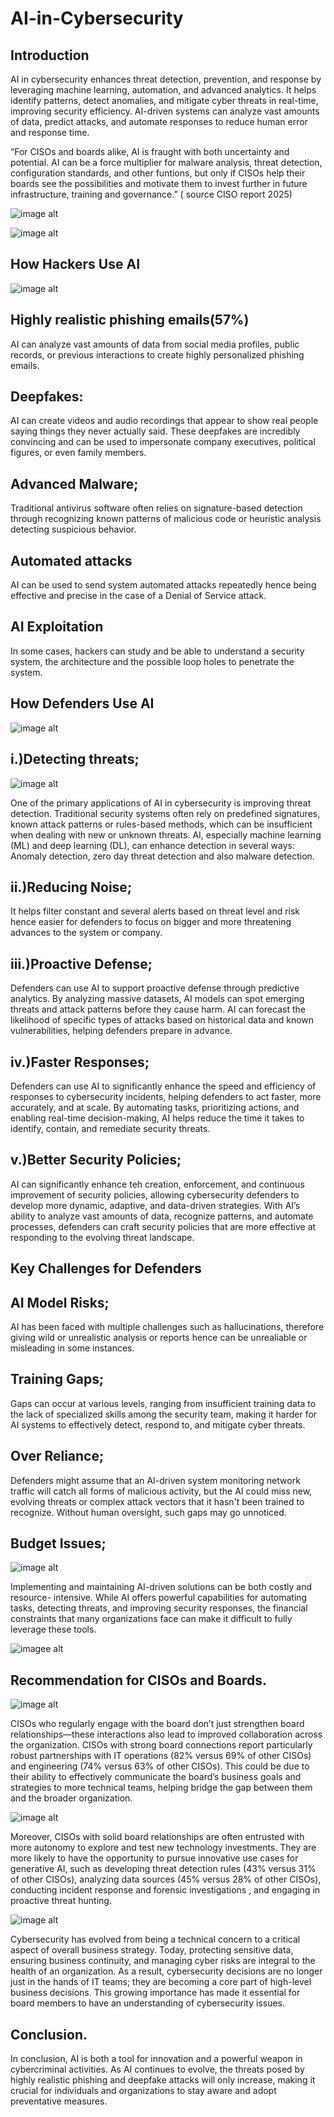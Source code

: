 # AI-in-Cybersecurity


## Introduction

AI in cybersecurity enhances threat detection, prevention, and response by leveraging machine learning,
automation, and advanced analytics. It helps identify patterns, detect anomalies, and mitigate cyber
threats in real-time, improving security efficiency. AI-driven systems can analyze vast amounts of data,
predict attacks, and automate responses to reduce human error and response time.

“For CISOs and boards alike, AI is fraught with both uncertainty and potential. AI can be a force
multiplier for malware analysis, threat detection, configuration standards, and other funtions, but only if
CISOs help their boards see the possibilities and motivate them to invest further in future infrastructure,
training and governance.” ( source CISO report 2025)

![image alt](https://github.com/LimoJK/AI-in-Cybersecurity/blob/3d383f96dc492a9cc40ac39cec470ea7cb0f8ec2/Screenshot%202025-02-10%20012804.png)

![image alt](https://github.com/LimoJK/AI-in-Cybersecurity/blob/dd693b6fe7ef541a8238cc987028c0677b3a4625/Screenshot%202025-02-10%20013547.png)


## How Hackers Use AI

![image alt](https://github.com/LimoJK/AI-in-Cybersecurity/blob/09c6e3a850dfdf28dde7c67cbb738da400f3b798/Screenshot%202025-02-10%20013615.png)

 ## Highly realistic phishing emails(57%)
AI can analyze vast amounts of data from social media profiles,
public records, or previous interactions to create highly personalized phishing emails.

## Deepfakes: 
AI can create videos and audio recordings that appear to show real people saying things
they never actually said. These deepfakes are incredibly convincing and can be used to impersonate
company executives, political figures, or even family members.

## Advanced Malware;
Traditional antivirus software often relies on signature-based detection through
recognizing known patterns of malicious code or heuristic analysis detecting suspicious behavior.

## Automated attacks
AI can be used to send system automated attacks repeatedly hence being
effective and precise in the case of a Denial of Service attack.
## AI Exploitation
In some cases, hackers can study and be able to understand a security system, the
architecture and the possible loop holes to penetrate the system.

## How Defenders Use AI

![image alt](https://github.com/LimoJK/AI-in-Cybersecurity/blob/8f2f4e211e99a682e5585aadfe8d9e12baee8136/Screenshot%202025-02-10%20013631.png)

## i.)Detecting threats; 

![image alt](https://github.com/LimoJK/AI-in-Cybersecurity/blob/35894f3b55ec845b1fed08216e6f6f1a6802ad85/Screenshot%202025-02-10%20013217.png)

One of the primary applications of AI in cybersecurity is improving threat detection.
Traditional security systems often rely on predefined signatures, known attack patterns or rules-based
methods, which can be insufficient when dealing with new or unknown threats. AI, especially machine
learning (ML) and deep learning (DL), can enhance detection in several ways: Anomaly detection, zero
day threat detection and also malware detection.

## ii.)Reducing Noise;
It helps filter constant and several alerts based on threat level and risk hence easier
for defenders to focus on bigger and more threatening advances to the system or company.

## iii.)Proactive Defense;
Defenders can use AI to support proactive defense through predictive analytics.
By analyzing massive datasets, AI models can spot emerging threats and attack patterns before they
cause harm. AI can forecast the likelihood of specific types of attacks based on historical data and known
vulnerabilities, helping defenders prepare in advance.

## iv.)Faster Responses; 
Defenders can use AI to significantly enhance the speed and efficiency of
responses to cybersecurity incidents, helping defenders to act faster, more accurately, and at scale. By
automating tasks, prioritizing actions, and enabling real-time decision-making, AI helps reduce the time
it takes to identify, contain, and remediate security threats.

## v.)Better Security Policies; 
AI can significantly enhance teh creation, enforcement, and continuous
improvement of security policies, allowing cybersecurity defenders to develop more dynamic, adaptive,
and data-driven strategies. With AI’s ability to analyze vast amounts of data, recognize patterns, and
automate processes, defenders can craft security policies that are more effective at responding to the
evolving threat landscape.

## Key Challenges for Defenders

## AI Model Risks; 
AI has been faced with multiple challenges such as hallucinations, therefore giving wild
or unrealistic analysis or reports hence can be unrealiable or misleading in some instances.
## Training Gaps; 
Gaps can occur at various levels, ranging from insufficient training data to the lack of
specialized skills among the security team, making it harder for AI systems to effectively detect, respond
to, and mitigate cyber threats.
## Over Reliance; 
Defenders might assume that an AI-driven system monitoring network traffic will catch
all forms of malicious activity, but the AI could miss new, evolving threats or complex attack vectors that
it hasn't been trained to recognize. Without human oversight, such gaps may go unnoticed.

## Budget Issues;

![image alt](https://github.com/LimoJK/AI-in-Cybersecurity/blob/c0c39d626ebab4755d56a98d84363a9977ada0e8/Screenshot%202025-02-10%20013459.png)

Implementing and maintaining AI-driven solutions can be both costly and resource-
intensive. While AI offers powerful capabilities for automating tasks, detecting threats, and improving
security responses, the financial constraints that many organizations face can make it difficult to fully
leverage these tools.

![imagee alt](https://github.com/LimoJK/AI-in-Cybersecurity/blob/6a7c5582916afc87503772442302f2dc09e2fc77/Screenshot%202025-02-10%20013443.png)

## Recommendation for CISOs and Boards.

![image alt](https://github.com/LimoJK/AI-in-Cybersecurity/blob/9c5b925fff569df371fdfba797f3906340483a64/Screenshot%202025-02-10%20013319.png)

CISOs who regularly engage with the board don’t just strengthen board relationships—these
interactions also lead to improved collaboration across the organization. CISOs with strong board
connections report particularly robust partnerships with IT operations (82% versus 69% of other CISOs)
and engineering (74% versus 63% of other CISOs). This could be due to their ability to effectively
communicate the board’s business goals and strategies to more technical teams, helping bridge the gap
between them and the broader organization.

![image alt](https://github.com/LimoJK/AI-in-Cybersecurity/blob/9c5b925fff569df371fdfba797f3906340483a64/Screenshot%202025-02-10%20013335.png)

Moreover, CISOs with solid board relationships are often entrusted with more autonomy to explore and
test new technology investments. They are more likely to have the opportunity to pursue innovative use
cases for generative AI, such as developing threat detection rules (43% versus 31% of other CISOs),
analyzing data sources (45% versus 28% of other CISOs), conducting incident response and forensic
investigations , and engaging in proactive threat hunting.

![image alt](https://github.com/LimoJK/AI-in-Cybersecurity/blob/09dec977dd33fb41340b05ba5073fe850c7e02f3/Screenshot%202025-02-10%20013241.png)



Cybersecurity has evolved from being a technical concern to a critical aspect of overall business strategy.
Today, protecting sensitive data, ensuring business continuity, and managing cyber risks are integral to
the health of an organization. As a result, cybersecurity decisions are no longer just in the hands of IT
teams; they are becoming a core part of high-level business decisions. This growing importance has
made it essential for board members to have an understanding of cybersecurity issues.

## Conclusion.
In conclusion, AI is both a tool for innovation and a powerful weapon in cybercriminal activities. As AI
continues to evolve, the threats posed by highly realistic phishing and deepfake attacks will only
increase, making it crucial for individuals and organizations to stay aware and adopt preventative measures.
